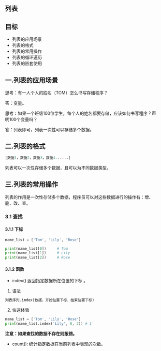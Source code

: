 ## 列表

## 目标
- 列表的应用场景
- 列表的格式
- 列表的常用操作
- 列表的循环遍历
- 列表的嵌套使用

## 一.列表的应用场景
思考：有一人个人的姓名（TOM）怎么书写存储程序？

答：变量。

思考：如果一个班级100位学生，每个人的姓名都要存储，应该如何书写程序？声明100个变量吗？

答：列表即可，列表一次性可以存储多个数据。

## 二.列表的格式
```python
[数据1，数据2，数据3，数据4......]
```
列表可以一次性存储多个数据，且可以为不同数据类型。

## 三.列表的常用操作
列表的作用是一次性存储多个数据，程序员可以对这些数据进行的操作有：增、删、改、查。

### 3.1 查找
#### 3.1.1 下标
```python
name_list = ['Tom', 'Lily', 'Rose']

print(name_list[0])     # Tom
print(name_list[1])     # Lily
print(name_list[2])     # Rose
```

#### 3.1.2 函数
- index() 返回指定数据所在位置的下标 。
1. 语法
```python
列表序列.index(数据，开始位置下标，结束位置下标)
```

2. 快速体验
```python
name_list = ['Tom', 'Lily', 'Rose']
print(name_list.index('Lily', 0, 2)) # 1
```

**注意：如果查找的数据不存在则报错。**
- count(): 统计指定数据在当前列表中表现的次数。



